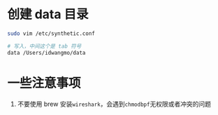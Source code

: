 # 创建 data 目录

```bash
sudo vim /etc/synthetic.conf

# 写入，中间这个是 tab 符号
data /Users/idwangmo/data
```

# 一些注意事项

1. 不要使用 brew 安装`wireshark`，会遇到`chmodbpf`无权限或者冲突的问题